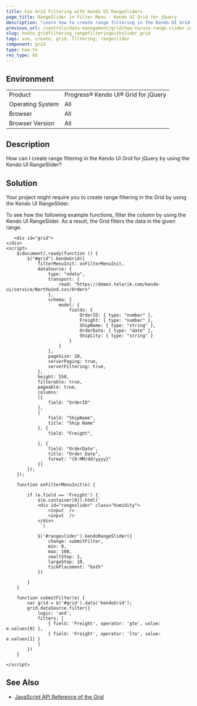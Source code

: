 ```yaml
---
title: Use Grid Filtering with Kendo UI RangeSliders
page_title: RangeSlider in Filter Menu - Kendo UI Grid for jQuery
description: "Learn how to create range filtering in the Kendo UI Grid for jQuery by using the Kendo UI RangeSlider."
previous_url: /controls/data-management/grid/how-to/use-range-slider-in-filter-menu, /controls/data-management/grid/how-to/filtering/use-range-slider-in-filter-menu
slug: howto_gridfiltering_rangefilteringwithslider_grid
tags: use, create, grid, filtering, rangeslider
component: grid
type: how-to
res_type: kb
---
```


## Environment

<table>
 <tr>
  <td>Product</td>
  <td>Progress® Kendo UI® Grid for jQuery</td> 
 </tr>
 <tr>
  <td>Operating System</td>
  <td>All</td>
 </tr>
 <tr>
  <td>Browser</td>
  <td>All</td>
 </tr>
 <tr>
  <td>Browser Version</td>
  <td>All</td>
 </tr>
</table>

## Description

How can I create range filtering in the Kendo UI Grid for jQuery by using the Kendo UI RangeSlider?

## Solution

Your project might require you to create range filtering in the Grid by using the Kendo UI RangeSlider.

To see how the following example functions, filter the column by using the Kendo UI RangeSlider. As a result, the Grid filters the data in the given range.

```dojo
   <div id="grid">
</div>
<script>
    $(document).ready(function () {
        $("#grid").kendoGrid({
            filterMenuInit: onFilterMenuInit,
            dataSource: {
                type: "odata",
                transport: {
                    read: "https://demos.telerik.com/kendo-ui/service/Northwind.svc/Orders"
                },
                schema: {
                    model: {
                        fields: {
                            OrderID: { type: "number" },
                            Freight: { type: "number" },
                            ShipName: { type: "string" },
                            OrderDate: { type: "date" },
                            ShipCity: { type: "string" }
                        }
                    }
                },
                pageSize: 20,
                serverPaging: true,
                serverFiltering: true,
            },
            height: 550,
            filterable: true,
            pageable: true,
            columns:
            [{
                field: "OrderID"
            },
            {
                field: "ShipName",
                title: "Ship Name"
            }, {
                field: "Freight",

            }, {
                field: "OrderDate",
                title: "Order Date",
                format: "{0:MM/dd/yyyy}"
            }]
        });
    });

    function onFilterMenuInit(e) {

        if (e.field == 'Freight') {
            $(e.container[0]).html(`
            <div id="rangeslider" class="humidity">
                <input  />
                <input  />
            </div>
             `)

            $('#rangeslider').kendoRangeSlider({
                change: submitFilter,
                min: 0,
                max: 100,
                smallStep: 1,
                largeStep: 10,
                tickPlacement: "both"
            })

        }
    }

    function submitFilter(e) {
        var grid = $('#grid').data('kendoGrid');
        grid.dataSource.filter({
            logic: 'and',
            filters: [
                { field: 'Freight', operator: 'gte', value: e.values[0] },
                { field: 'Freight', operator: 'lte', value: e.values[1] }
            ]
        })
    }

</script>
```

## See Also

* [JavaScript API Reference of the Grid](/api/javascript/ui/grid)
